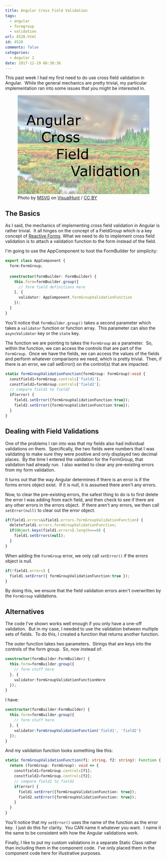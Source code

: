 ```yaml
---
title: Angular Cross Field Validation
tags:
  - angular
  - formgroup
  - validation
url: 4528.html
id: 4528
comments: false
categories:
  - Angular 2
date: 2017-12-19 06:30:36
---
```


This past week I had my first need to do use cross field validation in Angular.  While the general mechanics are pretty trivial, my particular implementation ran into some issues that you might be interested in. <figure>![](/uploads/2017/12/2017-12-19.jpg "Angular Cross Field Validation") Photo by [MSVG](//visualhunt.com/author/525a6d) on [VisualHunt](//visualhunt.com/re/2a53de) / [ CC BY](//creativecommons.org/licenses/by/2.0/)</figure>

<!-- more --> 

The Basics
----------

As I said, the mechanics of implementing cross field validation in Angular is rather trivial.  It all hinges on the concept of a FieldGroup which is a key concept of [Reactive Forms](/tags/reactive-forms/). What we need to do to implement cross field validation is to attach a validation function to the form instead of the field. 

I'm going to use the AppComponent to host the FormBuilder for simplicity:

``` typescript
export class AppComponent {
  form:FormGroup;

  constructor(formBuilder: FormBuilder) {
    this.form=formBuilder.group({
      // form field definitions here
    }, {
      validator: AppComponent.formGroupValidationFunction
    });
  }
}
```

You'll notice that `formBuilder.group()` takes a second parameter which takes a `validator` function or function array.  This parameter can also the `asyncValidator` key or the `state` key. 

The function we are pointing to takes the `FormGroup` as a parameter.  So, within the function, we can access the controls that are part of the `FormGroup`.  Once we have the fields, we can access the values of the fields and perform whatever comparisons we need, which is pretty trivial.  Then, if there is an error, we call setError() on the control(s) that are impacted.

``` typescript
static formGroupValidationFunction(formGroup: FormGroup):void {
  constfield1=formGroup.controls['field1'];
  constfield2=formGroup.controls['field2'];
  // compare field1 to field2
  if(error) {
    field1.setError({formGroupValidationFunction:true});
    field2.setError({formGroupValidationFunction:true});
  }
}
```

Dealing with Field Validations
------------------------------

One of the problems I ran into was that my fields also had individual validations on them.  Specifically, the two fields were numbers that I was validating to make sure they were positive and only displayed two decimal places.  By the time I entered the validation for the FormGroup, that validation had already run.  I also wanted to clear any pre-existing errors from my form validation.

It turns out that the way Angular determines if there is an error is if the forms errors object exist.  If it is null, it is assumed there aren't any errors. 

Now, to clear the pre-existing errors, the safest thing to do is to first delete the error I was adding from each field, and then check to see if there are any other errors in the errors object.  If there aren't any errors, we then call `setError(null)` to clear out the error object.

``` typescript
if(field1.errors&&field1.errors.formGroupValidationFunction) {
  deletefield1.errors.formGroupValidationFunction;
  if(Object.keys(field1.errors).length===0) {
    field1.setErrors(null);
  }
}
```

When adding the `FormGroup` error, we only call `setError()` if the errors object is null.

``` typescript
if(!field1.errors) {
  field1.setError({ formGroupValidationFunction:true });
}
```

By doing this, we ensure that the field validation errors aren't overwritten by the `FormGroup` validations.

Alternatives
------------

The code I've shown works well enough if you only have a one-off validation.  But in my case, I needed to use the validation between multiple sets of fields.  To do this, I created a function that returns another function. 

The outer function takes two parameters.  Strings that are keys into the controls of the form group.  So, now instead of:

``` typescript
constructor(formBuilder:FormBuilder) {
  this.form=formBuilder.group({
    // form stuff here
  }, {
    validator:formGroupValidationFunctionHere
  });
}
```

I have:

``` typescript
constructor(formBuilder:FormBuilder) {
  this.form=formBuilder.group({
    // form stuff here
  }, {
    validator:formGroupValidationFunction('field1', 'field2')
  });
}
```

And my validation function looks something like this:

``` typescript
static formGroupValidationFunction(f1: string, f2: string): Function {
  return (formGroup: FormGroup): void => {
    constfield1=formGroup.controls[f1];
    constfield2=formGroup.controls[f2];
    // compare field1 to field2
    if(error) {
      field1.setError({formGroupValidationFunction: true});
      field2.setError({formGroupValidationFunction: true});
    }
  }
}
```

You'll notice that my `setError()` uses the name of the function as the error key.  I just do this for clarity.  You CAN name it whatever you want.  I name it the same to be consistent with how the Angular validations work. 

Finally, I like to put my custom validations in a separate Static Class rather than including them in the component code.  I've only placed them in the component code here for illustrative purposes.
